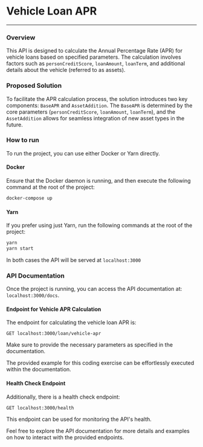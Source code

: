 # Vehicle Loan APR

---
### Overview
This API is designed to calculate the Annual Percentage Rate (APR) for vehicle loans based on specified parameters. The calculation involves factors such as `personCreditScore`, `loanAmount`, `loanTerm`, and additional details about the vehicle (referred to as assets).

### Proposed Solution

To facilitate the APR calculation process, the solution introduces two key components: `BaseAPR` and `AssetAddition`. The `BaseAPR` is determined by the core parameters (`personCreditScore`, `loanAmount`, `loanTerm`), and the `AssetAddition` allows for seamless integration of new asset types in the future.

### How to run

To run the project, you can use either Docker or Yarn directly.

#### Docker
Ensure that the Docker daemon is running, and then execute the following command at the root of the project:
```bash
docker-compose up
```

#### Yarn
If you prefer using just Yarn, run the following commands at the root of the project:

```bash
yarn
yarn start
```

In both cases the API will be served at `localhost:3000`

### API Documentation
Once the project is running, you can access the API documentation at: `localhost:3000/docs`.

#### Endpoint for Vehicle APR Calculation
The endpoint for calculating the vehicle loan APR is:

```
GET localhost:3000/loan/vehicle-apr
```

Make sure to provide the necessary parameters as specified in the documentation.

The provided example for this coding exercise can be effortlessly executed within the documentation.

#### Health Check Endpoint
Additionally, there is a health check endpoint:

```
GET localhost:3000/health
```

This endpoint can be used for monitoring the API's health.

Feel free to explore the API documentation for more details and examples on how to interact with the provided endpoints.
